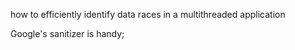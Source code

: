 
how to efficiently identify data races in a multithreaded 
application

Google's sanitizer is handy;
